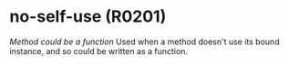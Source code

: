 # no-self-use (R0201)
*Method could be a function* Used when a method doesn\'t use its bound
instance, and so could be written as a function.

